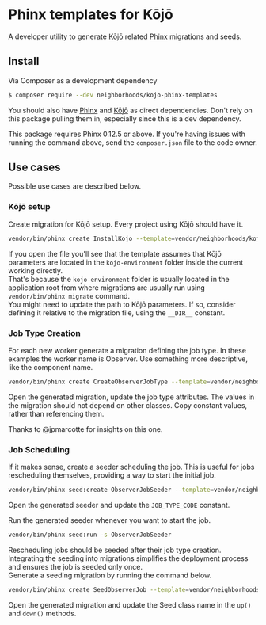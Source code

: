 # Phinx templates for Kōjō

A developer utility to generate [Kōjō](https://github.com/neighborhoods/Kojo) related [Phinx](https://github.com/cakephp/phinx) migrations and seeds.

## Install

Via Composer as a development dependency

``` bash
$ composer require --dev neighborhoods/kojo-phinx-templates
```

You should also have [Phinx](https://github.com/cakephp/phinx) and [Kōjō](https://github.com/neighborhoods/Kojo) as direct dependencies. Don't rely on this package pulling them in, especially since this is a dev dependency.

This package requires Phinx 0.12.5 or above. If you're having issues with running the command above, send the `composer.json` file to the code owner.

## Use cases

Possible use cases are described below.

### Kōjō setup

Create migration for Kōjō setup. Every project using Kōjō should have it.

``` bash
vendor/bin/phinx create InstallKojo --template=vendor/neighborhoods/kojo-phinx-templates/src/Migration/InstallKojoMigration.template.php.dist
```

If you open the file you'll see that the template assumes that Kōjō parameters are located in the `kojo-environment` folder inside the current working directly.  
That's because the `kojo-environment` folder is usually located in the application root from where migrations are usually run using `vendor/bin/phinx migrate` command.  
You might need to update the path to Kōjō parameters. If so, consider defining it relative to the migration file, using the `__DIR__` constant.

### Job Type Creation

For each new worker generate a migration defining the job type. In these examples the worker name is Observer. Use something more descriptive, like the component name.

``` bash
vendor/bin/phinx create CreateObserverJobType --template=vendor/neighborhoods/kojo-phinx-templates/src/Migration/CreateJobTypeMigration.template.php.dist
```

Open the generated migration, update the job type attributes. The values in the migration should not depend on other classes. Copy constant values, rather than referencing them.

Thanks to @jpmarcotte for insights on this one.

### Job Scheduling

If it makes sense, create a seeder scheduling the job. This is useful for jobs rescheduling themselves, providing a way to start the initial job.

``` bash
vendor/bin/phinx seed:create ObserverJobSeeder --template=vendor/neighborhoods/kojo-phinx-templates/src/Seed/JobSeeder.template.php.dist
```
Open the generated seeder and update the `JOB_TYPE_CODE` constant.

Run the generated seeder whenever you want to start the job.
``` bash
vendor/bin/phinx seed:run -s ObserverJobSeeder
```

Rescheduling jobs should be seeded after their job type creation. Integrating the seeding into migrations simplifies the deployment process and ensures the job is seeded only once.  
Generate a seeding migration by running the command below.
``` bash
vendor/bin/phinx create SeedObserverJob --template=vendor/neighborhoods/kojo-phinx-templates/src/Migration/SeedJobMigration.template.php.dist
```
Open the generated migration and update the Seed class name in the `up()` and `down()` methods.
